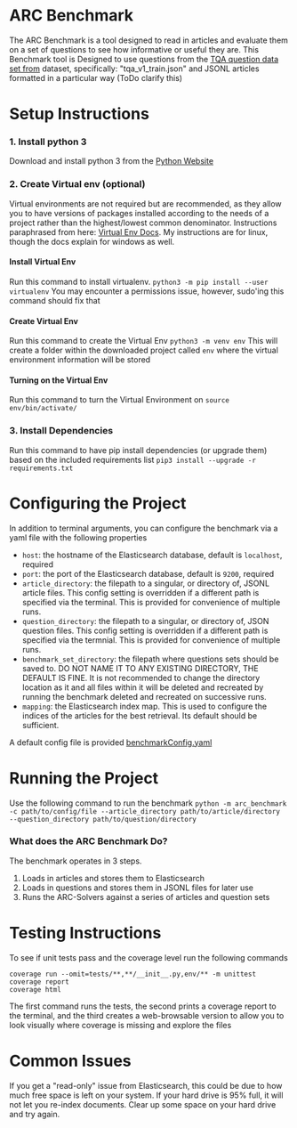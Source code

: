 # ARC Benchmark
The ARC Benchmark is a tool designed to read in articles and evaluate them on a set of questions to see how informative
or useful they are. This Benchmark tool is Designed to use questions from the 
[TQA question data set from](http://data.allenai.org/tqa/) dataset, specifically: "tqa_v1_train.json" and JSONL articles
formatted in a particular way (ToDo clarify this)

# Setup Instructions

### 1. Install python 3
Download and install python 3 from the [Python Website](https://www.python.org/downloads/)

### 2. Create Virtual env (optional)
Virtual environments are not required but are recommended, as they allow you to have versions of packages installed
according to the needs of a project rather than the highest/lowest common denominator. Instructions paraphrased from
here: [Virtual Env Docs](https://packaging.python.org/guides/installing-using-pip-and-virtual-environments/). 
My instructions are for linux, though the docs explain for windows as well.

#### Install Virtual Env
Run this command to install virtualenv.
`python3 -m pip install --user virtualenv`
You may encounter a permissions issue, however, sudo'ing this command should fix that 

#### Create Virtual Env
Run this command to create the Virtual Env
`python3 -m venv env`
This will create a folder within the downloaded project called `env` where the virtual environment information will be
stored

#### Turning on the Virtual Env
Run this command to turn the Virtual Environment on
`source env/bin/activate/`

### 3. Install Dependencies
Run this command to have pip install dependencies (or upgrade them) based on the included requirements list
`pip3 install --upgrade -r requirements.txt`

# Configuring the Project
In addition to terminal arguments, you can configure the benchmark via a yaml file with the following properties
* `host`: the hostname of the Elasticsearch database, default is `localhost`, required
* `port`: the port of the Elasticsearch database, default is `9200`, required
* `article_directory`: the filepath to a singular, or directory of, JSONL article files. This config setting is
    overridden if a different path is specified via the terminal. This is provided for convenience of multiple runs.
* `question_directory`: the filepath to a singular, or directory of, JSON question files. This config setting is
    overridden if a different path is specified via the termnial. This is provided for convenience of multiple runs.
* `benchmark_set_directory`: the filepath where questions sets should be saved to. DO NOT NAME IT TO ANY EXISTING 
    DIRECTORY, THE DEFAULT IS FINE. It is not recommended to change the directory location as it and all files within it
    will be deleted and recreated by running the benchmark deleted and recreated on successive runs.
* `mapping`: the Elasticsearch index map. This is used to configure the indices of the articles for the best retrieval.
    Its default should be sufficient.
    
A default config file is provided [benchmarkConfig.yaml](benchmarkConfig.yaml)

# Running the Project
Use the following command to run the benchmark
`python -m arc_benchmark -c path/to/config/file --article_directory path/to/article/directory 
--question_directory path/to/question/directory`

### What does the ARC Benchmark Do?
The benchmark operates in 3 steps.
1. Loads in articles and stores them to Elasticsearch
2. Loads in questions and stores them in JSONL files for later use
3. Runs the ARC-Solvers against a series of articles and question sets

# Testing Instructions
To see if unit tests pass and the coverage level run the following commands
```
coverage run --omit=tests/**,**/__init__.py,env/** -m unittest
coverage report
coverage html
```
The first command runs the tests, the second prints a coverage report to the terminal, and the third creates a
web-browsable version to allow you to look visually where coverage is missing and explore the files

# Common Issues
If you get a "read-only" issue from Elasticsearch, this could be due to how much free space is left on your system. If
your hard drive is 95% full, it will not let you re-index documents. Clear up some space on your hard drive and try
again.